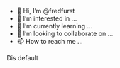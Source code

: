 - 👋 Hi, I’m @fredfurst
- 👀 I’m interested in ...
- 🌱 I’m currently learning ...
- 💞️ I’m looking to collaborate on ...
- 📫 How to reach me ...

<!---
fredfurst/fredfurst is a ✨ special ✨ repository because its `README.md` (this file) appears on your GitHub profile.
You can click the Preview link to take a look at your changes.
--->

Dis default
